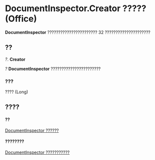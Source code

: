 
# DocumentInspector.Creator ????? (Office)

 **DocumentInspector** ??????????????????????? 32 ?????????????????????


## ??

 _?_. **Creator**

 _?_ **DocumentInspector** ???????????????????????


### ???

???? (Long)


## ????


#### ??


[DocumentInspector ??????](75dcf0ca-5afa-996b-e8d2-13d71ac0f6f8.md)
#### ????????


[DocumentInspector ???????????](http://msdn.microsoft.com/library/4b23508a-5296-645f-2649-c1f29b921ace%28Office.15%29.aspx)